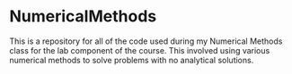 # NumericalMethods

This is a repository for all of the code used during my Numerical Methods class for the lab component of the course. This involved using various numerical methods to solve problems with no analytical solutions.
